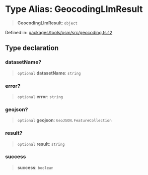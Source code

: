 # Type Alias: GeocodingLlmResult

> **GeocodingLlmResult**: `object`

Defined in: [packages/tools/osm/src/geocoding.ts:12](https://github.com/GeoDaCenter/openassistant/blob/bc4037be52d89829440fcc4aaa1010be73719d16/packages/tools/osm/src/geocoding.ts#L12)

## Type declaration

### datasetName?

> `optional` **datasetName**: `string`

### error?

> `optional` **error**: `string`

### geojson?

> `optional` **geojson**: `GeoJSON.FeatureCollection`

### result?

> `optional` **result**: `string`

### success

> **success**: `boolean`
